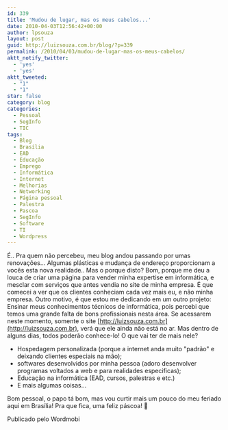 ```yaml
---
id: 339
title: 'Mudou de lugar, mas os meus cabelos...'
date: 2010-04-03T12:56:42+00:00
author: lpsouza
layout: post
guid: http://luizsouza.com.br/blog/?p=339
permalink: /2010/04/03/mudou-de-lugar-mas-os-meus-cabelos/
aktt_notify_twitter:
  - 'yes'
  - 'yes'
aktt_tweeted:
  - "1"
  - "1"
star: false
category: blog
categories:
  - Pessoal
  - SegInfo
  - TIC
tags:
  - Blog
  - Brasília
  - EAD
  - Educação
  - Emprego
  - Informática
  - Internet
  - Melhorias
  - Networking
  - Página pessoal
  - Palestra
  - Pascoa
  - SegInfo
  - Software
  - TI
  - Wordpress
---
```

É.. Pra quem não percebeu, meu blog andou passando por umas renovações... Algumas plásticas e mudança de endereço proporcionam a vocês esta nova realidade..
Mas o porque disto? Bom, porque me deu a louca de criar uma página para vender minha expertise em informática, e mesclar com serviços que antes vendia no site de minha empresa. É que comecei a ver que os clientes conheciam cada vez mais eu, e não minha empresa. Outro motivo, é que estou me dedicando em um outro projeto: Ensinar meus conhecimentos técnicos de informática, pois percebi que temos uma grande falta de bons profissionais nesta área.
Se acessarem neste momento, somente o site [http://luizsouza.com.br](http://luizsouza.com.br), verá que ele ainda não está no ar. Mas dentro de alguns dias, todos poderão conhece-lo!
O que vai ter de mais nele?

* Hospedagem personalizada (porque a internet anda muito "padrão" e deixando clientes especiais na mão);
* softwares desenvolvidos por minha pessoa (adoro desenvolver programas voltados a web e para realidades especificas);
* Educação na informática (EAD, cursos, palestras e etc.)
* E mais algumas coisas...

Bom pessoal, o papo tá bom, mas vou curtir mais um pouco do meu feriado aqui em Brasília! Pra que fica, uma feliz páscoa! 🙂

Publicado pelo Wordmobi
